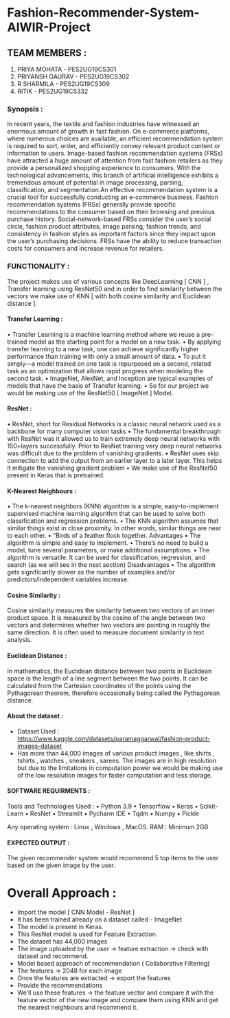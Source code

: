 # Fashion-Recommender-System-AIWIR-Project

## TEAM MEMBERS : 

1) PRIYA MOHATA	- PES2UG19CS301
2) PRIYANSH GAURAV - PES2UG19CS302	
3) R SHARMILA - PES2UG19CS309	
4) RITIK - PES2UG19CS332	

### Synopsis :

In recent years, the textile and fashion industries have witnessed an enormous amount of growth in fast fashion. On e-commerce platforms, where numerous choices are available, an efficient recommendation system is required to sort, order, and efficiently convey relevant product content or information to users. Image-based fashion recommendation systems (FRSs) have attracted a huge amount of attention from fast fashion retailers as they provide a personalized shopping experience to consumers. With the technological advancements, this branch of artificial intelligence exhibits a tremendous amount of potential in image processing, parsing, classification, and segmentation.An effective recommendation system is a crucial tool for successfully conducting an e-commerce business. Fashion recommendation systems (FRSs) generally provide specific recommendations to the consumer based on their browsing and previous purchase history. Social-network-based FRSs consider the user’s social circle, fashion product attributes, image parsing, fashion trends, and consistency in fashion styles as important factors since they impact upon the user’s purchasing decisions. FRSs have the ability to reduce transaction costs for consumers and increase revenue for retailers.

### FUNCTIONALITY :

The project makes use of various concepts like DeepLearning [ CNN ] , Transfer learning using ResNet50 and in order to find similarity between the vectors we make use of KNN [ with both cosine similarity and Euclidean distance ].

#### Transfer Learning :
•	Transfer Learning is a machine learning method where we reuse a pre-trained model as the starting point for a model on a new task.
•	By applying transfer learning to a new task, one can achieve significantly higher performance than training with only a small amount of data.
•	To put it simply—a model trained on one task is repurposed on a second, related task as an optimization that allows rapid progress when modeling the second task.
•	ImageNet, AlexNet, and Inception are typical examples of models that have the basis of Transfer learning.
•	So for our project we would be making use of the ResNet50 [ ImageNet ] Model.

#### ResNet :
•	ResNet, short for Residual Networks is a classic neural network used as a backbone for many computer vision tasks
•	The fundamental breakthrough with ResNet was it allowed us to train extremely deep neural networks with 150+layers successfully. Prior to ResNet training very deep neural networks was difficult due to the problem of vanishing gradients.
•	ResNet uses skip connection to add the output from an earlier layer to a later layer. This helps it mitigate the vanishing gradient problem
•	We make use of the ResNet50 present in Keras that is pretrained.

#### K-Nearest Neighbours :
•	The k-nearest neighbors (KNN) algorithm is a simple, easy-to-implement supervised machine learning algorithm that can be used to solve both classification and regression problems.
•	The KNN algorithm assumes that similar things exist in close proximity. In other words, similar things are near to each other.
•	“Birds of a feather flock together.
Advantages
•	The algorithm is simple and easy to implement.
•	There’s no need to build a model, tune several parameters, or make additional assumptions.
•	The algorithm is versatile. It can be used for classification, regression, and search (as we will see in the next section)
Disadvantages
•	The algorithm gets significantly slower as the number of examples and/or predictors/independent variables increase.

#### Cosine Similarity  :
Cosine similarity measures the similarity between two vectors of an inner product space. It is measured by the cosine of the angle between two vectors and determines whether two vectors are pointing in roughly the same direction. It is often used to measure document similarity in text analysis.

#### Euclidean Distance :
In mathematics, the Euclidean distance between two points in Euclidean space is the length of a line segment between the two points. It can be calculated from the Cartesian coordinates of the points using the Pythagorean theorem, therefore occasionally being called the Pythagorean distance.

#### About the dataset :
- Dataset Used : https://www.kaggle.com/datasets/paramaggarwal/fashion-product-images-dataset
- Has more than 44,000 images of various product images , like shirts , tshirts , watches , sneakers , sarees.
The images are in high resolution but due to the limitations in computation power we would be making use of the low resolution images for faster computation and less storage.

#### SOFTWARE REQUIRMENTS :

Tools and Technologies Used :
•	Python 3.9
•	Tensorflow 
•	Keras 
•	Scikit-Learn
•	ResNet 
•	Streamlit 
•	Pycharm IDE
•	Tqdm 
•	Numpy
•	Pickle

Any operating system : Linux , Windows , MacOS.
RAM : Minimum 2GB 

#### EXPECTED OUTPUT : 
The given recommender system would recommend 5 top items to the user based on the given image by the user.

# Overall Approach :
- Import the model [ CNN Model - ResNet ]
- It has been trained already on a dataset called - ImageNet
- The model is present in Keras.
- This ResNet model is used for Feature Extraction.
- The dataset has 44,000 images
- The image uploaded by the user -> feature extraction -> check with dataset and recommend.
- Model based approach of recommendation ( Collaborative Filtering)
- The features -> 2048 for each image
- Once the features are extracted -> export the features
- Provide the recommendations
- We'll use these features -> the feature vector and compare it with the feature vector of the new image and compare them using KNN and get the nearest neighbours and recommend it.





